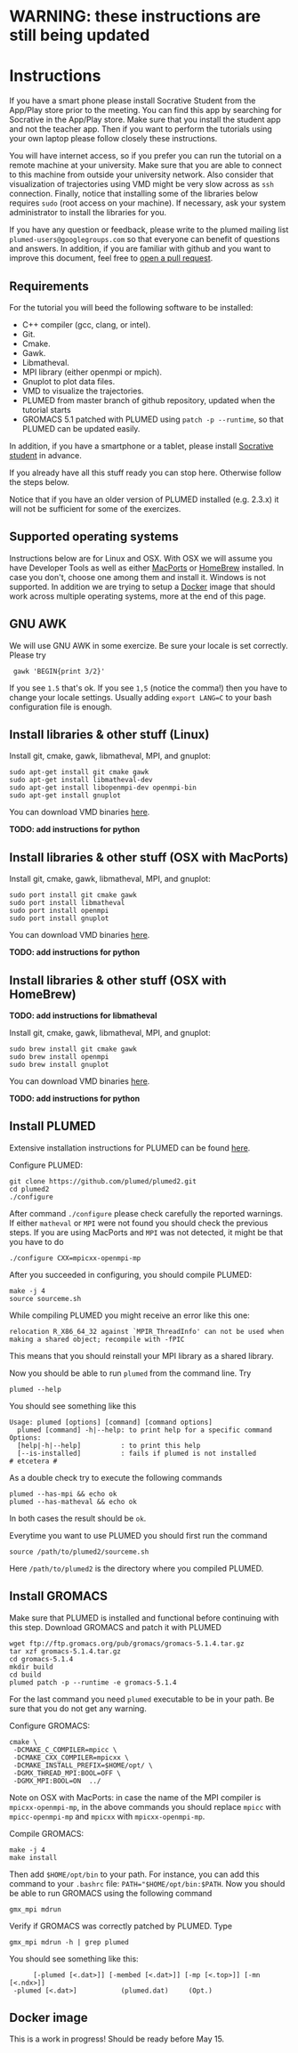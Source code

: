 WARNING: these instructions are still being updated
===================================================


Instructions
============

If you have a smart phone please install Socrative Student from the App/Play store prior to the meeting.  You can find this app by searching
for Socrative in the App/Play store.  Make sure that you install the student app and not the teacher app.  Then if you want to perform the 
tutorials using your own laptop please follow closely these instructions.

You will have internet access, so if you prefer you can run the tutorial on a remote machine at your university. Make sure that you are able to connect to this machine from outside your university network. Also consider that visualization of trajectories using VMD might be very slow across as `ssh` connection. Finally, notice that installing some of the libraries below requires `sudo` (root access on your machine). If necessary, ask your system administrator to install the libraries for you.

If you have any question or feedback, please write to the plumed mailing list `plumed-users@googlegroups.com` so that everyone can benefit of questions and answers. In addition, if you are familiar with github and you want to improve this document, feel free to [open a pull request](https://github.com/plumed/tuto-trieste-instructions/pulls).

Requirements
------------

For the tutorial you will beed the following software to be installed:

- C++ compiler (gcc, clang, or intel).
- Git.
- Cmake.
- Gawk.
- Libmatheval.
- MPI library (either openmpi or mpich).
- Gnuplot to plot data files.
- VMD to visualize the trajectories.
- PLUMED from master branch of github repository, updated when the tutorial starts
- GROMACS 5.1 patched with PLUMED using `patch -p --runtime`, so that PLUMED can be updated easily.

In addition, if you have a smartphone or a tablet, please install [Socrative student](https://www.socrative.com/apps.html)
in advance.

If you already have all this stuff ready you can stop here. Otherwise follow the steps below.

Notice that if you have an older version of PLUMED installed (e.g. 2.3.x) it will not be sufficient for some of the exercizes.

Supported operating systems
---------------------------

Instructions below are for Linux and OSX. With OSX we will assume you have Developer Tools as well as either [MacPorts](http://www.macports.org) or [HomeBrew](http://brew.sh/) installed. In case you don't, choose one among them and install it. Windows is not supported. In addition we are trying to setup a [Docker](http://www.docker.com) image that should work across multiple operating systems, more at the end of this page.

GNU AWK
-------

We will use GNU AWK in some exercize. Be sure your locale is set correctly. Please try

     gawk 'BEGIN{print 3/2}'
     
If you see `1.5` that's ok. If you see `1,5` (notice the comma!) then you have to change your locale settings. Usually adding `export LANG=C` to your bash configuration file is enough.

Install libraries & other stuff (Linux)
---------------------------------------

Install git, cmake, gawk, libmatheval, MPI, and gnuplot:
    
    sudo apt-get install git cmake gawk
    sudo apt-get install libmatheval-dev
    sudo apt-get install libopenmpi-dev openmpi-bin
    sudo apt-get install gnuplot

You can download VMD binaries [here](http://www.ks.uiuc.edu/Development/Download/download.cgi?PackageName=VMD).

__TODO: add instructions for python__

Install libraries & other stuff (OSX with MacPorts)
---------------------------------------------------

Install git, cmake, gawk, libmatheval, MPI, and gnuplot:

    sudo port install git cmake gawk
    sudo port install libmatheval
    sudo port install openmpi
    sudo port install gnuplot

You can download VMD binaries [here](http://www.ks.uiuc.edu/Development/Download/download.cgi?PackageName=VMD).

__TODO: add instructions for python__

Install libraries & other stuff (OSX with HomeBrew)
---------------------------------------------------

__TODO: add instructions for libmatheval__

Install git, cmake, gawk, libmatheval, MPI, and gnuplot:

    sudo brew install git cmake gawk
    sudo brew install openmpi
    sudo brew install gnuplot

You can download VMD binaries [here](http://www.ks.uiuc.edu/Development/Download/download.cgi?PackageName=VMD).

__TODO: add instructions for python__

Install PLUMED
--------------

Extensive installation instructions for PLUMED can be found [here](https://plumed.github.io/doc-master/user-doc/html/_installation.html).

Configure PLUMED:

    git clone https://github.com/plumed/plumed2.git
    cd plumed2
    ./configure
    
After command `./configure` please check carefully the reported warnings. If either `matheval` or `MPI` were not found you should check the previous steps. If you are using MacPorts and `MPI` was not detected, it might be that you have to do

    ./configure CXX=mpicxx-openmpi-mp

After you succeeded in configuring, you should compile PLUMED:

    make -j 4
    source sourceme.sh

While compiling PLUMED you might receive an error like this one:

    relocation R_X86_64_32 against `MPIR_ThreadInfo' can not be used when making a shared object; recompile with -fPIC

This means that you should reinstall your MPI library as a shared library.

Now you should be able to run `plumed` from the command line. Try

    plumed --help

You should see something like this

    Usage: plumed [options] [command] [command options]
      plumed [command] -h|--help: to print help for a specific command
    Options:
      [help|-h|--help]          : to print this help
      [--is-installed]          : fails if plumed is not installed
    # etcetera #

As a double check try to execute the following commands

    plumed --has-mpi && echo ok
    plumed --has-matheval && echo ok

In both cases the result should be `ok`.

Everytime you want to use PLUMED you should first run the command

    source /path/to/plumed2/sourceme.sh

Here `/path/to/plumed2` is the directory where you compiled PLUMED.

Install GROMACS
---------------

Make sure that PLUMED is installed and functional before continuing with this step. Download GROMACS and patch it with PLUMED
    
    wget ftp://ftp.gromacs.org/pub/gromacs/gromacs-5.1.4.tar.gz
    tar xzf gromacs-5.1.4.tar.gz
    cd gromacs-5.1.4
    mkdir build
    cd build
    plumed patch -p --runtime -e gromacs-5.1.4

For the last command you need `plumed` executable to be in your path. Be sure that you do not get any warning.

Configure GROMACS:

    cmake \
     -DCMAKE_C_COMPILER=mpicc \
     -DCMAKE_CXX_COMPILER=mpicxx \
     -DCMAKE_INSTALL_PREFIX=$HOME/opt/ \
     -DGMX_THREAD_MPI:BOOL=OFF \
     -DGMX_MPI:BOOL=ON  ../

Note on OSX with MacPorts: in case the name of the MPI compiler is `mpicxx-openmpi-mp`, in the above commands you should replace `mpicc` with `mpicc-openmpi-mp` and `mpicxx` with `mpicxx-openmpi-mp`.

Compile GROMACS:

    make -j 4
    make install
    
Then add `$HOME/opt/bin` to your path. For instance, you can add this command to your `.bashrc` file: `PATH="$HOME/opt/bin:$PATH`. Now you should be able to run GROMACS using the following command

    gmx_mpi mdrun

Verify if GROMACS was correctly patched by PLUMED. Type

    gmx_mpi mdrun -h | grep plumed

You should see something like this:

          [-plumed [<.dat>]] [-membed [<.dat>]] [-mp [<.top>]] [-mn [<.ndx>]]
     -plumed [<.dat>]           (plumed.dat)     (Opt.)


Docker image
------------

This is a work in progress! Should be ready before May 15.





